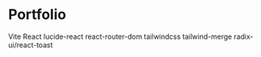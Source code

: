 # Portfolio

Vite
React
lucide-react
react-router-dom
tailwindcss
tailwind-merge
radix-ui/react-toast
